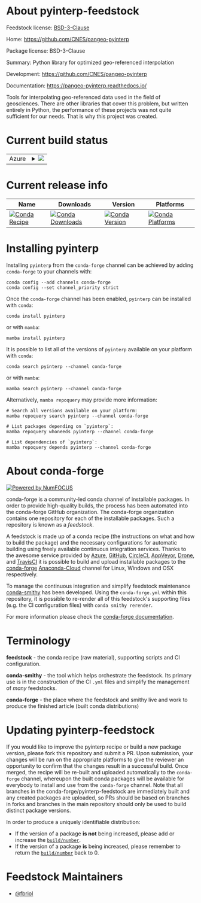 About pyinterp-feedstock
========================

Feedstock license: [BSD-3-Clause](https://github.com/conda-forge/pyinterp-feedstock-cf-feedstock/blob/main/LICENSE.txt)

Home: https://github.com/CNES/pangeo-pyinterp

Package license: BSD-3-Clause

Summary: Python library for optimized geo-referenced interpolation

Development: https://github.com/CNES/pangeo-pyinterp

Documentation: https://pangeo-pyinterp.readthedocs.io/

Tools for interpolating geo-referenced data used in the field of
geosciences. There are other libraries that cover this problem, but written
entirely in Python, the performance of these projects was not quite
sufficient for our needs. That is why this project was created.


Current build status
====================


<table>
    
  <tr>
    <td>Azure</td>
    <td>
      <details>
        <summary>
          <a href="https://dev.azure.com/conda-forge/feedstock-builds/_build/latest?definitionId=&branchName=main">
            <img src="https://dev.azure.com/conda-forge/feedstock-builds/_apis/build/status/pyinterp-feedstock-cf-feedstock?branchName=main">
          </a>
        </summary>
        <table>
          <thead><tr><th>Variant</th><th>Status</th></tr></thead>
          <tbody><tr>
              <td>linux_64_blasmklnumpy1.22python3.10.____cpython</td>
              <td>
                <a href="https://dev.azure.com/conda-forge/feedstock-builds/_build/latest?definitionId=&branchName=main">
                  <img src="https://dev.azure.com/conda-forge/feedstock-builds/_apis/build/status/pyinterp-feedstock-cf-feedstock?branchName=main&jobName=linux&configuration=linux%20linux_64_blasmklnumpy1.22python3.10.____cpython" alt="variant">
                </a>
              </td>
            </tr><tr>
              <td>linux_64_blasmklnumpy1.22python3.8.____cpython</td>
              <td>
                <a href="https://dev.azure.com/conda-forge/feedstock-builds/_build/latest?definitionId=&branchName=main">
                  <img src="https://dev.azure.com/conda-forge/feedstock-builds/_apis/build/status/pyinterp-feedstock-cf-feedstock?branchName=main&jobName=linux&configuration=linux%20linux_64_blasmklnumpy1.22python3.8.____cpython" alt="variant">
                </a>
              </td>
            </tr><tr>
              <td>linux_64_blasmklnumpy1.22python3.9.____cpython</td>
              <td>
                <a href="https://dev.azure.com/conda-forge/feedstock-builds/_build/latest?definitionId=&branchName=main">
                  <img src="https://dev.azure.com/conda-forge/feedstock-builds/_apis/build/status/pyinterp-feedstock-cf-feedstock?branchName=main&jobName=linux&configuration=linux%20linux_64_blasmklnumpy1.22python3.9.____cpython" alt="variant">
                </a>
              </td>
            </tr><tr>
              <td>linux_64_blasmklnumpy1.23python3.11.____cpython</td>
              <td>
                <a href="https://dev.azure.com/conda-forge/feedstock-builds/_build/latest?definitionId=&branchName=main">
                  <img src="https://dev.azure.com/conda-forge/feedstock-builds/_apis/build/status/pyinterp-feedstock-cf-feedstock?branchName=main&jobName=linux&configuration=linux%20linux_64_blasmklnumpy1.23python3.11.____cpython" alt="variant">
                </a>
              </td>
            </tr><tr>
              <td>linux_64_blasmklnumpy1.26python3.12.____cpython</td>
              <td>
                <a href="https://dev.azure.com/conda-forge/feedstock-builds/_build/latest?definitionId=&branchName=main">
                  <img src="https://dev.azure.com/conda-forge/feedstock-builds/_apis/build/status/pyinterp-feedstock-cf-feedstock?branchName=main&jobName=linux&configuration=linux%20linux_64_blasmklnumpy1.26python3.12.____cpython" alt="variant">
                </a>
              </td>
            </tr><tr>
              <td>linux_64_blasopenblasnumpy1.22python3.10.____cpython</td>
              <td>
                <a href="https://dev.azure.com/conda-forge/feedstock-builds/_build/latest?definitionId=&branchName=main">
                  <img src="https://dev.azure.com/conda-forge/feedstock-builds/_apis/build/status/pyinterp-feedstock-cf-feedstock?branchName=main&jobName=linux&configuration=linux%20linux_64_blasopenblasnumpy1.22python3.10.____cpython" alt="variant">
                </a>
              </td>
            </tr><tr>
              <td>linux_64_blasopenblasnumpy1.22python3.8.____cpython</td>
              <td>
                <a href="https://dev.azure.com/conda-forge/feedstock-builds/_build/latest?definitionId=&branchName=main">
                  <img src="https://dev.azure.com/conda-forge/feedstock-builds/_apis/build/status/pyinterp-feedstock-cf-feedstock?branchName=main&jobName=linux&configuration=linux%20linux_64_blasopenblasnumpy1.22python3.8.____cpython" alt="variant">
                </a>
              </td>
            </tr><tr>
              <td>linux_64_blasopenblasnumpy1.22python3.9.____cpython</td>
              <td>
                <a href="https://dev.azure.com/conda-forge/feedstock-builds/_build/latest?definitionId=&branchName=main">
                  <img src="https://dev.azure.com/conda-forge/feedstock-builds/_apis/build/status/pyinterp-feedstock-cf-feedstock?branchName=main&jobName=linux&configuration=linux%20linux_64_blasopenblasnumpy1.22python3.9.____cpython" alt="variant">
                </a>
              </td>
            </tr><tr>
              <td>linux_64_blasopenblasnumpy1.23python3.11.____cpython</td>
              <td>
                <a href="https://dev.azure.com/conda-forge/feedstock-builds/_build/latest?definitionId=&branchName=main">
                  <img src="https://dev.azure.com/conda-forge/feedstock-builds/_apis/build/status/pyinterp-feedstock-cf-feedstock?branchName=main&jobName=linux&configuration=linux%20linux_64_blasopenblasnumpy1.23python3.11.____cpython" alt="variant">
                </a>
              </td>
            </tr><tr>
              <td>linux_64_blasopenblasnumpy1.26python3.12.____cpython</td>
              <td>
                <a href="https://dev.azure.com/conda-forge/feedstock-builds/_build/latest?definitionId=&branchName=main">
                  <img src="https://dev.azure.com/conda-forge/feedstock-builds/_apis/build/status/pyinterp-feedstock-cf-feedstock?branchName=main&jobName=linux&configuration=linux%20linux_64_blasopenblasnumpy1.26python3.12.____cpython" alt="variant">
                </a>
              </td>
            </tr><tr>
              <td>osx_64_blasmklnumpy1.22python3.10.____cpython</td>
              <td>
                <a href="https://dev.azure.com/conda-forge/feedstock-builds/_build/latest?definitionId=&branchName=main">
                  <img src="https://dev.azure.com/conda-forge/feedstock-builds/_apis/build/status/pyinterp-feedstock-cf-feedstock?branchName=main&jobName=osx&configuration=osx%20osx_64_blasmklnumpy1.22python3.10.____cpython" alt="variant">
                </a>
              </td>
            </tr><tr>
              <td>osx_64_blasmklnumpy1.22python3.8.____cpython</td>
              <td>
                <a href="https://dev.azure.com/conda-forge/feedstock-builds/_build/latest?definitionId=&branchName=main">
                  <img src="https://dev.azure.com/conda-forge/feedstock-builds/_apis/build/status/pyinterp-feedstock-cf-feedstock?branchName=main&jobName=osx&configuration=osx%20osx_64_blasmklnumpy1.22python3.8.____cpython" alt="variant">
                </a>
              </td>
            </tr><tr>
              <td>osx_64_blasmklnumpy1.22python3.9.____cpython</td>
              <td>
                <a href="https://dev.azure.com/conda-forge/feedstock-builds/_build/latest?definitionId=&branchName=main">
                  <img src="https://dev.azure.com/conda-forge/feedstock-builds/_apis/build/status/pyinterp-feedstock-cf-feedstock?branchName=main&jobName=osx&configuration=osx%20osx_64_blasmklnumpy1.22python3.9.____cpython" alt="variant">
                </a>
              </td>
            </tr><tr>
              <td>osx_64_blasmklnumpy1.23python3.11.____cpython</td>
              <td>
                <a href="https://dev.azure.com/conda-forge/feedstock-builds/_build/latest?definitionId=&branchName=main">
                  <img src="https://dev.azure.com/conda-forge/feedstock-builds/_apis/build/status/pyinterp-feedstock-cf-feedstock?branchName=main&jobName=osx&configuration=osx%20osx_64_blasmklnumpy1.23python3.11.____cpython" alt="variant">
                </a>
              </td>
            </tr><tr>
              <td>osx_64_blasmklnumpy1.26python3.12.____cpython</td>
              <td>
                <a href="https://dev.azure.com/conda-forge/feedstock-builds/_build/latest?definitionId=&branchName=main">
                  <img src="https://dev.azure.com/conda-forge/feedstock-builds/_apis/build/status/pyinterp-feedstock-cf-feedstock?branchName=main&jobName=osx&configuration=osx%20osx_64_blasmklnumpy1.26python3.12.____cpython" alt="variant">
                </a>
              </td>
            </tr><tr>
              <td>osx_64_blasopenblasnumpy1.22python3.10.____cpython</td>
              <td>
                <a href="https://dev.azure.com/conda-forge/feedstock-builds/_build/latest?definitionId=&branchName=main">
                  <img src="https://dev.azure.com/conda-forge/feedstock-builds/_apis/build/status/pyinterp-feedstock-cf-feedstock?branchName=main&jobName=osx&configuration=osx%20osx_64_blasopenblasnumpy1.22python3.10.____cpython" alt="variant">
                </a>
              </td>
            </tr><tr>
              <td>osx_64_blasopenblasnumpy1.22python3.8.____cpython</td>
              <td>
                <a href="https://dev.azure.com/conda-forge/feedstock-builds/_build/latest?definitionId=&branchName=main">
                  <img src="https://dev.azure.com/conda-forge/feedstock-builds/_apis/build/status/pyinterp-feedstock-cf-feedstock?branchName=main&jobName=osx&configuration=osx%20osx_64_blasopenblasnumpy1.22python3.8.____cpython" alt="variant">
                </a>
              </td>
            </tr><tr>
              <td>osx_64_blasopenblasnumpy1.22python3.9.____cpython</td>
              <td>
                <a href="https://dev.azure.com/conda-forge/feedstock-builds/_build/latest?definitionId=&branchName=main">
                  <img src="https://dev.azure.com/conda-forge/feedstock-builds/_apis/build/status/pyinterp-feedstock-cf-feedstock?branchName=main&jobName=osx&configuration=osx%20osx_64_blasopenblasnumpy1.22python3.9.____cpython" alt="variant">
                </a>
              </td>
            </tr><tr>
              <td>osx_64_blasopenblasnumpy1.23python3.11.____cpython</td>
              <td>
                <a href="https://dev.azure.com/conda-forge/feedstock-builds/_build/latest?definitionId=&branchName=main">
                  <img src="https://dev.azure.com/conda-forge/feedstock-builds/_apis/build/status/pyinterp-feedstock-cf-feedstock?branchName=main&jobName=osx&configuration=osx%20osx_64_blasopenblasnumpy1.23python3.11.____cpython" alt="variant">
                </a>
              </td>
            </tr><tr>
              <td>osx_64_blasopenblasnumpy1.26python3.12.____cpython</td>
              <td>
                <a href="https://dev.azure.com/conda-forge/feedstock-builds/_build/latest?definitionId=&branchName=main">
                  <img src="https://dev.azure.com/conda-forge/feedstock-builds/_apis/build/status/pyinterp-feedstock-cf-feedstock?branchName=main&jobName=osx&configuration=osx%20osx_64_blasopenblasnumpy1.26python3.12.____cpython" alt="variant">
                </a>
              </td>
            </tr><tr>
              <td>osx_arm64_blasopenblasnumpy1.22python3.10.____cpython</td>
              <td>
                <a href="https://dev.azure.com/conda-forge/feedstock-builds/_build/latest?definitionId=&branchName=main">
                  <img src="https://dev.azure.com/conda-forge/feedstock-builds/_apis/build/status/pyinterp-feedstock-cf-feedstock?branchName=main&jobName=osx&configuration=osx%20osx_arm64_blasopenblasnumpy1.22python3.10.____cpython" alt="variant">
                </a>
              </td>
            </tr><tr>
              <td>osx_arm64_blasopenblasnumpy1.22python3.8.____cpython</td>
              <td>
                <a href="https://dev.azure.com/conda-forge/feedstock-builds/_build/latest?definitionId=&branchName=main">
                  <img src="https://dev.azure.com/conda-forge/feedstock-builds/_apis/build/status/pyinterp-feedstock-cf-feedstock?branchName=main&jobName=osx&configuration=osx%20osx_arm64_blasopenblasnumpy1.22python3.8.____cpython" alt="variant">
                </a>
              </td>
            </tr><tr>
              <td>osx_arm64_blasopenblasnumpy1.22python3.9.____cpython</td>
              <td>
                <a href="https://dev.azure.com/conda-forge/feedstock-builds/_build/latest?definitionId=&branchName=main">
                  <img src="https://dev.azure.com/conda-forge/feedstock-builds/_apis/build/status/pyinterp-feedstock-cf-feedstock?branchName=main&jobName=osx&configuration=osx%20osx_arm64_blasopenblasnumpy1.22python3.9.____cpython" alt="variant">
                </a>
              </td>
            </tr><tr>
              <td>osx_arm64_blasopenblasnumpy1.23python3.11.____cpython</td>
              <td>
                <a href="https://dev.azure.com/conda-forge/feedstock-builds/_build/latest?definitionId=&branchName=main">
                  <img src="https://dev.azure.com/conda-forge/feedstock-builds/_apis/build/status/pyinterp-feedstock-cf-feedstock?branchName=main&jobName=osx&configuration=osx%20osx_arm64_blasopenblasnumpy1.23python3.11.____cpython" alt="variant">
                </a>
              </td>
            </tr><tr>
              <td>osx_arm64_blasopenblasnumpy1.26python3.12.____cpython</td>
              <td>
                <a href="https://dev.azure.com/conda-forge/feedstock-builds/_build/latest?definitionId=&branchName=main">
                  <img src="https://dev.azure.com/conda-forge/feedstock-builds/_apis/build/status/pyinterp-feedstock-cf-feedstock?branchName=main&jobName=osx&configuration=osx%20osx_arm64_blasopenblasnumpy1.26python3.12.____cpython" alt="variant">
                </a>
              </td>
            </tr><tr>
              <td>win_64_blasmklnumpy1.22python3.10.____cpython</td>
              <td>
                <a href="https://dev.azure.com/conda-forge/feedstock-builds/_build/latest?definitionId=&branchName=main">
                  <img src="https://dev.azure.com/conda-forge/feedstock-builds/_apis/build/status/pyinterp-feedstock-cf-feedstock?branchName=main&jobName=win&configuration=win%20win_64_blasmklnumpy1.22python3.10.____cpython" alt="variant">
                </a>
              </td>
            </tr><tr>
              <td>win_64_blasmklnumpy1.22python3.8.____cpython</td>
              <td>
                <a href="https://dev.azure.com/conda-forge/feedstock-builds/_build/latest?definitionId=&branchName=main">
                  <img src="https://dev.azure.com/conda-forge/feedstock-builds/_apis/build/status/pyinterp-feedstock-cf-feedstock?branchName=main&jobName=win&configuration=win%20win_64_blasmklnumpy1.22python3.8.____cpython" alt="variant">
                </a>
              </td>
            </tr><tr>
              <td>win_64_blasmklnumpy1.22python3.9.____cpython</td>
              <td>
                <a href="https://dev.azure.com/conda-forge/feedstock-builds/_build/latest?definitionId=&branchName=main">
                  <img src="https://dev.azure.com/conda-forge/feedstock-builds/_apis/build/status/pyinterp-feedstock-cf-feedstock?branchName=main&jobName=win&configuration=win%20win_64_blasmklnumpy1.22python3.9.____cpython" alt="variant">
                </a>
              </td>
            </tr><tr>
              <td>win_64_blasmklnumpy1.23python3.11.____cpython</td>
              <td>
                <a href="https://dev.azure.com/conda-forge/feedstock-builds/_build/latest?definitionId=&branchName=main">
                  <img src="https://dev.azure.com/conda-forge/feedstock-builds/_apis/build/status/pyinterp-feedstock-cf-feedstock?branchName=main&jobName=win&configuration=win%20win_64_blasmklnumpy1.23python3.11.____cpython" alt="variant">
                </a>
              </td>
            </tr><tr>
              <td>win_64_blasmklnumpy1.26python3.12.____cpython</td>
              <td>
                <a href="https://dev.azure.com/conda-forge/feedstock-builds/_build/latest?definitionId=&branchName=main">
                  <img src="https://dev.azure.com/conda-forge/feedstock-builds/_apis/build/status/pyinterp-feedstock-cf-feedstock?branchName=main&jobName=win&configuration=win%20win_64_blasmklnumpy1.26python3.12.____cpython" alt="variant">
                </a>
              </td>
            </tr><tr>
              <td>win_64_blasopenblasnumpy1.22python3.10.____cpython</td>
              <td>
                <a href="https://dev.azure.com/conda-forge/feedstock-builds/_build/latest?definitionId=&branchName=main">
                  <img src="https://dev.azure.com/conda-forge/feedstock-builds/_apis/build/status/pyinterp-feedstock-cf-feedstock?branchName=main&jobName=win&configuration=win%20win_64_blasopenblasnumpy1.22python3.10.____cpython" alt="variant">
                </a>
              </td>
            </tr><tr>
              <td>win_64_blasopenblasnumpy1.22python3.8.____cpython</td>
              <td>
                <a href="https://dev.azure.com/conda-forge/feedstock-builds/_build/latest?definitionId=&branchName=main">
                  <img src="https://dev.azure.com/conda-forge/feedstock-builds/_apis/build/status/pyinterp-feedstock-cf-feedstock?branchName=main&jobName=win&configuration=win%20win_64_blasopenblasnumpy1.22python3.8.____cpython" alt="variant">
                </a>
              </td>
            </tr><tr>
              <td>win_64_blasopenblasnumpy1.22python3.9.____cpython</td>
              <td>
                <a href="https://dev.azure.com/conda-forge/feedstock-builds/_build/latest?definitionId=&branchName=main">
                  <img src="https://dev.azure.com/conda-forge/feedstock-builds/_apis/build/status/pyinterp-feedstock-cf-feedstock?branchName=main&jobName=win&configuration=win%20win_64_blasopenblasnumpy1.22python3.9.____cpython" alt="variant">
                </a>
              </td>
            </tr><tr>
              <td>win_64_blasopenblasnumpy1.23python3.11.____cpython</td>
              <td>
                <a href="https://dev.azure.com/conda-forge/feedstock-builds/_build/latest?definitionId=&branchName=main">
                  <img src="https://dev.azure.com/conda-forge/feedstock-builds/_apis/build/status/pyinterp-feedstock-cf-feedstock?branchName=main&jobName=win&configuration=win%20win_64_blasopenblasnumpy1.23python3.11.____cpython" alt="variant">
                </a>
              </td>
            </tr><tr>
              <td>win_64_blasopenblasnumpy1.26python3.12.____cpython</td>
              <td>
                <a href="https://dev.azure.com/conda-forge/feedstock-builds/_build/latest?definitionId=&branchName=main">
                  <img src="https://dev.azure.com/conda-forge/feedstock-builds/_apis/build/status/pyinterp-feedstock-cf-feedstock?branchName=main&jobName=win&configuration=win%20win_64_blasopenblasnumpy1.26python3.12.____cpython" alt="variant">
                </a>
              </td>
            </tr>
          </tbody>
        </table>
      </details>
    </td>
  </tr>
</table>

Current release info
====================

| Name | Downloads | Version | Platforms |
| --- | --- | --- | --- |
| [![Conda Recipe](https://img.shields.io/badge/recipe-pyinterp-green.svg)](https://anaconda.org/conda-forge/pyinterp) | [![Conda Downloads](https://img.shields.io/conda/dn/conda-forge/pyinterp.svg)](https://anaconda.org/conda-forge/pyinterp) | [![Conda Version](https://img.shields.io/conda/vn/conda-forge/pyinterp.svg)](https://anaconda.org/conda-forge/pyinterp) | [![Conda Platforms](https://img.shields.io/conda/pn/conda-forge/pyinterp.svg)](https://anaconda.org/conda-forge/pyinterp) |

Installing pyinterp
===================

Installing `pyinterp` from the `conda-forge` channel can be achieved by adding `conda-forge` to your channels with:

```
conda config --add channels conda-forge
conda config --set channel_priority strict
```

Once the `conda-forge` channel has been enabled, `pyinterp` can be installed with `conda`:

```
conda install pyinterp
```

or with `mamba`:

```
mamba install pyinterp
```

It is possible to list all of the versions of `pyinterp` available on your platform with `conda`:

```
conda search pyinterp --channel conda-forge
```

or with `mamba`:

```
mamba search pyinterp --channel conda-forge
```

Alternatively, `mamba repoquery` may provide more information:

```
# Search all versions available on your platform:
mamba repoquery search pyinterp --channel conda-forge

# List packages depending on `pyinterp`:
mamba repoquery whoneeds pyinterp --channel conda-forge

# List dependencies of `pyinterp`:
mamba repoquery depends pyinterp --channel conda-forge
```


About conda-forge
=================

[![Powered by
NumFOCUS](https://img.shields.io/badge/powered%20by-NumFOCUS-orange.svg?style=flat&colorA=E1523D&colorB=007D8A)](https://numfocus.org)

conda-forge is a community-led conda channel of installable packages.
In order to provide high-quality builds, the process has been automated into the
conda-forge GitHub organization. The conda-forge organization contains one repository
for each of the installable packages. Such a repository is known as a *feedstock*.

A feedstock is made up of a conda recipe (the instructions on what and how to build
the package) and the necessary configurations for automatic building using freely
available continuous integration services. Thanks to the awesome service provided by
[Azure](https://azure.microsoft.com/en-us/services/devops/), [GitHub](https://github.com/),
[CircleCI](https://circleci.com/), [AppVeyor](https://www.appveyor.com/),
[Drone](https://cloud.drone.io/welcome), and [TravisCI](https://travis-ci.com/)
it is possible to build and upload installable packages to the
[conda-forge](https://anaconda.org/conda-forge) [Anaconda-Cloud](https://anaconda.org/)
channel for Linux, Windows and OSX respectively.

To manage the continuous integration and simplify feedstock maintenance
[conda-smithy](https://github.com/conda-forge/conda-smithy) has been developed.
Using the ``conda-forge.yml`` within this repository, it is possible to re-render all of
this feedstock's supporting files (e.g. the CI configuration files) with ``conda smithy rerender``.

For more information please check the [conda-forge documentation](https://conda-forge.org/docs/).

Terminology
===========

**feedstock** - the conda recipe (raw material), supporting scripts and CI configuration.

**conda-smithy** - the tool which helps orchestrate the feedstock.
                   Its primary use is in the construction of the CI ``.yml`` files
                   and simplify the management of *many* feedstocks.

**conda-forge** - the place where the feedstock and smithy live and work to
                  produce the finished article (built conda distributions)


Updating pyinterp-feedstock
===========================

If you would like to improve the pyinterp recipe or build a new
package version, please fork this repository and submit a PR. Upon submission,
your changes will be run on the appropriate platforms to give the reviewer an
opportunity to confirm that the changes result in a successful build. Once
merged, the recipe will be re-built and uploaded automatically to the
`conda-forge` channel, whereupon the built conda packages will be available for
everybody to install and use from the `conda-forge` channel.
Note that all branches in the conda-forge/pyinterp-feedstock are
immediately built and any created packages are uploaded, so PRs should be based
on branches in forks and branches in the main repository should only be used to
build distinct package versions.

In order to produce a uniquely identifiable distribution:
 * If the version of a package **is not** being increased, please add or increase
   the [``build/number``](https://docs.conda.io/projects/conda-build/en/latest/resources/define-metadata.html#build-number-and-string).
 * If the version of a package **is** being increased, please remember to return
   the [``build/number``](https://docs.conda.io/projects/conda-build/en/latest/resources/define-metadata.html#build-number-and-string)
   back to 0.

Feedstock Maintainers
=====================

* [@fbriol](https://github.com/fbriol/)

